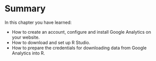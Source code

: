 # Summary

In this chapter you have learned:
* How to create an account, configure and install Google Analytics on your website.
* How to download and set up R Studio.
* How to prepare the credentials for downloading data from Google Analytics into R.
